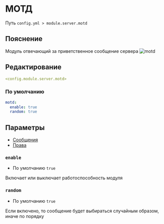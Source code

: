 # МОТД
Путь `config.yml > module.server.motd`

## Пояснение
Модуль отвечающий за приветственное сообщение сервера
![motd](/motd.png)

## Редактирование
```yaml
<config.module.server.motd>
```

### По умолчанию
```yaml
motd:
  enable: true
  random: true
```

## Параметры

- [Сообщения](/ru/messages/ru_ru/module/server/motd/)
- [Права](/ru/permissions/module/server/motd/)

### `enable`
- По умолчанию `true`

Включает или выключает работоспособность модуля

### `random`
- По умолчанию `true`

Если включено, то сообщение будет выбираться случайным образом, иначе по порядку